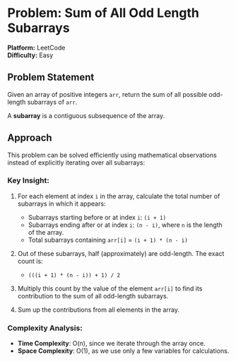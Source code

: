 # Problem: Sum of All Odd Length Subarrays
**Platform:** LeetCode  
**Difficulty:** Easy  

## Problem Statement
Given an array of positive integers `arr`, return the sum of all possible odd-length subarrays of `arr`.  

A **subarray** is a contiguous subsequence of the array.

## Approach
This problem can be solved efficiently using mathematical observations instead of explicitly iterating over all subarrays:  

### Key Insight:
1. For each element at index `i` in the array, calculate the total number of subarrays in which it appears:
   - Subarrays starting before or at index `i`: `(i + 1)`
   - Subarrays ending after or at index `i`: `(n - i)`, where `n` is the length of the array.
   - Total subarrays containing `arr[i]` = `(i + 1) * (n - i)`

2. Out of these subarrays, half (approximately) are odd-length. The exact count is:  
   - `(((i + 1) * (n - i)) + 1) / 2`  

3. Multiply this count by the value of the element `arr[i]` to find its contribution to the sum of all odd-length subarrays.

4. Sum up the contributions from all elements in the array.

### Complexity Analysis:
- **Time Complexity**: O(n), since we iterate through the array once.
- **Space Complexity**: O(1), as we use only a few variables for calculations.
